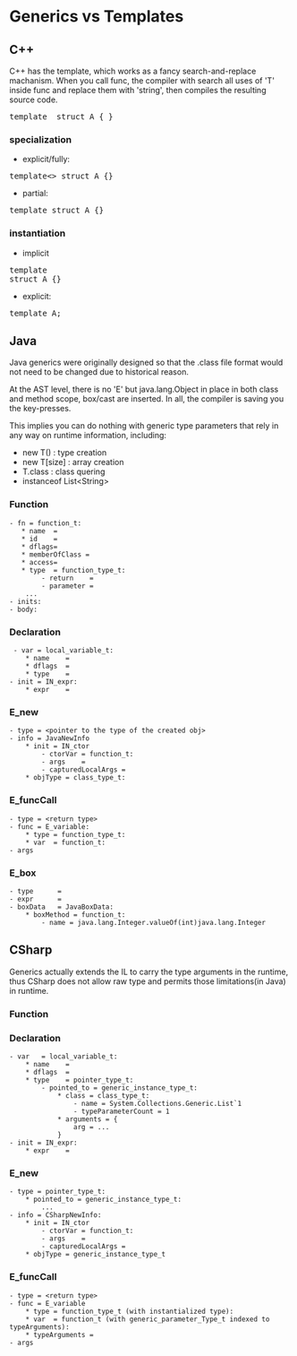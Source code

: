 # Generics vs Templates 

## C++

C++ has the template, which works as a fancy search-and-replace machanism.
When you call func<mytype>, the compiler with search all uses of 'T' inside
func and replace them with 'string', then compiles the resulting source code.

<pre>
template <class T> struct A { }
</pre>

### specialization

* explicit/fully:

<pre>
template<> struct A<int> {}
</pre>

* partial:

<pre>
template<class T> struct A<T*> {}
</pre>

### instantiation

* implicit

<pre>
template<class T=float>
struct A {}
</pre>

* explicit:

<pre>
template A<char>;
</pre>

## Java

Java generics were originally designed so that the .class file format would
not need to be changed due to historical reason.

At the AST level, there is no 'E' but java.lang.Object in place in both class
and method scope, box/cast are inserted. In all, the compiler is saving you the key-presses.

This implies you can do nothing with generic type parameters that rely in any
way on runtime information, including:

- new T()       : type creation
- new T[size]   : array creation
- T.class       : class quering
- instanceof List&lt;String&gt;


### Function
    - fn = function_t:
       * name  = 
       * id    =
       * dflags=
       * memberOfClass = 
       * access=
       * type  = function_type_t:
            - return    = 
            - parameter =
        ...
    - inits:
    - body:

### Declaration
     - var = local_variable_t:
        * name    = 
        * dflags  =
        * type    =
    - init = IN_expr:
        * expr    =

### E_new
    - type = <pointer to the type of the created obj>
    - info = JavaNewInfo
        * init = IN_ctor
            - ctorVar = function_t:
            - args    =
            - capturedLocalArgs = 
        * objType = class_type_t:

### E_funcCall
    - type = <return type>
    - func = E_variable:
        * type = function_type_t:
        * var  = function_t:
    - args

### E_box
    - type      = 
    - expr      = 
    - boxData   = JavaBoxData:
        * boxMethod = function_t:
            - name = java.lang.Integer.valueOf(int)java.lang.Integer

## CSharp

Generics actually extends the IL to carry the type arguments in the runtime, thus 
CSharp does not allow raw type and permits those limitations(in Java) in runtime.

### Function

### Declaration
    - var   = local_variable_t:
        * name    = 
        * dflags  =
        * type    = pointer_type_t:
            - pointed_to = generic_instance_type_t:
                * class = class_type_t:
                    - name = System.Collections.Generic.List`1
                    - typeParameterCount = 1
                * arguments = {
                    arg = ...
                }
    - init = IN_expr:
        * expr    = 

### E_new
    - type = pointer_type_t:
        * pointed_to = generic_instance_type_t:
            ...
    - info = CSharpNewInfo:
        * init = IN_ctor
            - ctorVar = function_t:
            - args    =
            - capturedLocalArgs = 
        * objType = generic_instance_type_t

### E_funcCall
    - type = <return type>
    - func = E_variable
        * type = function_type_t (with instantialized type):
        * var  = function_t (with generic_parameter_Type_t indexed to typeArguments):
        * typeArguments = 
    - args 
